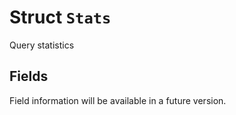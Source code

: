 # Struct `Stats`

Query statistics

## Fields

Field information will be available in a future version.

